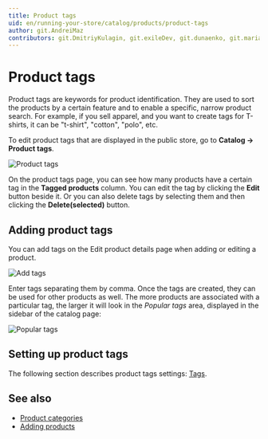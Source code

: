 ```yaml
---
title: Product tags
uid: en/running-your-store/catalog/products/product-tags
author: git.AndreiMaz
contributors: git.DmitriyKulagin, git.exileDev, git.dunaenko, git.mariannk
---
```


# Product tags

Product tags are keywords for product identification. They are used to sort the products by a certain feature and to enable a specific, narrow product search. For example, if you sell apparel, and you want to create tags for T-shirts, it can be "t-shirt", "cotton", "polo", etc.

To edit product tags that are displayed in the public store, go to **Catalog → Product tags**.

![Product tags](_static/product-tags/tags.jpg)

On the product tags page, you can see how many products have a certain tag in the **Tagged products** column. You can edit the tag by clicking the **Edit** button beside it. Or you can also delete tags by selecting them and then clicking the **Delete(selected)** button.

## Adding product tags

You can add tags on the Edit product details page when adding or editing a product.

![Add tags](_static/product-tags/product_tags2.png)

Enter tags separating them by comma. Once the tags are created, they can be used for other products as well. The more products are associated with a particular tag, the larger it will look in the *Popular tags* area, displayed in the sidebar of the catalog page:

![Popular tags](_static/product-tags/popular_tags.png)

## Setting up product tags

The following section describes product tags settings: [Tags](xref:en/running-your-store/catalog/catalog-settings#tags).

## See also

* [Product categories](xref:en/running-your-store/catalog/categories)
* [Adding products](xref:en/running-your-store/catalog/products/add-products)